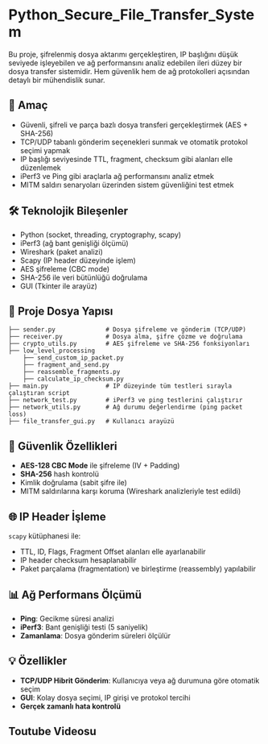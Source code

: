 # Python_Secure_File_Transfer_System
 
Bu proje, şifrelenmiş dosya aktarımı gerçekleştiren, IP başlığını düşük seviyede işleyebilen ve ağ performansını analiz edebilen ileri düzey bir dosya transfer sistemidir. Hem güvenlik hem de ağ protokolleri açısından detaylı bir mühendislik sunar.

## 🎯 Amaç

- Güvenli, şifreli ve parça bazlı dosya transferi gerçekleştirmek (AES + SHA-256)
- TCP/UDP tabanlı gönderim seçenekleri sunmak ve otomatik protokol seçimi yapmak
- IP başlığı seviyesinde TTL, fragment, checksum gibi alanları elle düzenlemek
- iPerf3 ve Ping gibi araçlarla ağ performansını analiz etmek
- MITM saldırı senaryoları üzerinden sistem güvenliğini test etmek

## 🛠️ Teknolojik Bileşenler

- Python (socket, threading, cryptography, scapy)
- iPerf3 (ağ bant genişliği ölçümü)
- Wireshark (paket analizi)
- Scapy (IP header düzeyinde işlem)
- AES şifreleme (CBC mode)
- SHA-256 ile veri bütünlüğü doğrulama
- GUI (Tkinter ile arayüz)

## 📁 Proje Dosya Yapısı

```
├── sender.py              # Dosya şifreleme ve gönderim (TCP/UDP)
├── receiver.py            # Dosya alma, şifre çözme ve doğrulama
├── crypto_utils.py        # AES şifreleme ve SHA-256 fonksiyonları
├── low_level_processing
    ├── send_custom_ip_packet.py
    ├── fragment_and_send.py
    ├── reassemble_fragments.py
    ├── calculate_ip_checksum.py
├── main.py                # IP düzeyinde tüm testleri sırayla çalıştıran script
├── network_test.py        # iPerf3 ve ping testlerini çalıştırır
├── network_utils.py       # Ağ durumu değerlendirme (ping packet loss)
├── file_transfer_gui.py   # Kullanıcı arayüzü
```

## 🔐 Güvenlik Özellikleri

- **AES-128 CBC Mode** ile şifreleme (IV + Padding)
- **SHA-256** hash kontrolü
- Kimlik doğrulama (sabit şifre ile)
- MITM saldırılarına karşı koruma (Wireshark analizleriyle test edildi)

## 🌐 IP Header İşleme

`scapy` kütüphanesi ile:
- TTL, ID, Flags, Fragment Offset alanları elle ayarlanabilir
- IP header checksum hesaplanabilir
- Paket parçalama (fragmentation) ve birleştirme (reassembly) yapılabilir

## 📊 Ağ Performans Ölçümü

- **Ping**: Gecikme süresi analizi
- **iPerf3**: Bant genişliği testi (5 saniyelik)
- **Zamanlama**: Dosya gönderim süreleri ölçülür

## 💡 Özellikler

- **TCP/UDP Hibrit Gönderim**: Kullanıcıya veya ağ durumuna göre otomatik seçim
- **GUI**: Kolay dosya seçimi, IP girişi ve protokol tercihi
- **Gerçek zamanlı hata kontrolü**

## Toutube Videosu
